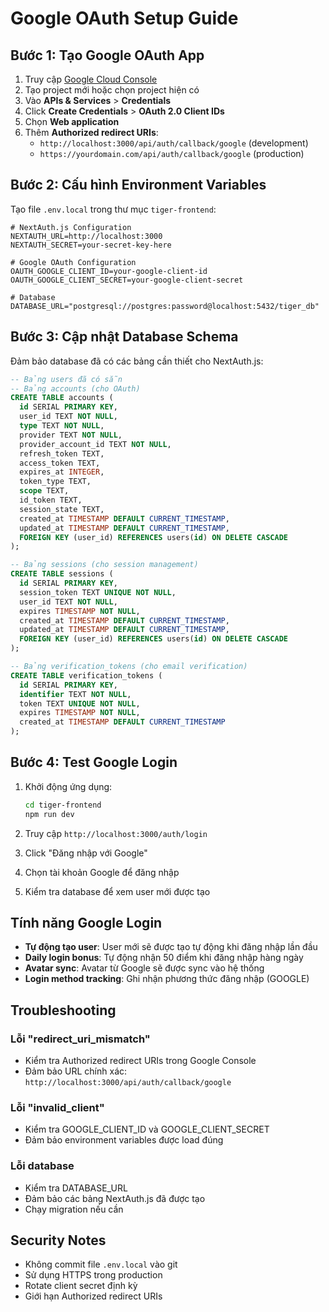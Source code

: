 # Google OAuth Setup Guide

## Bước 1: Tạo Google OAuth App

1. Truy cập [Google Cloud Console](https://console.cloud.google.com/)
2. Tạo project mới hoặc chọn project hiện có
3. Vào **APIs & Services** > **Credentials**
4. Click **Create Credentials** > **OAuth 2.0 Client IDs**
5. Chọn **Web application**
6. Thêm **Authorized redirect URIs**:
   - `http://localhost:3000/api/auth/callback/google` (development)
   - `https://yourdomain.com/api/auth/callback/google` (production)

## Bước 2: Cấu hình Environment Variables

Tạo file `.env.local` trong thư mục `tiger-frontend`:

```env
# NextAuth.js Configuration
NEXTAUTH_URL=http://localhost:3000
NEXTAUTH_SECRET=your-secret-key-here

# Google OAuth Configuration
OAUTH_GOOGLE_CLIENT_ID=your-google-client-id
OAUTH_GOOGLE_CLIENT_SECRET=your-google-client-secret

# Database
DATABASE_URL="postgresql://postgres:password@localhost:5432/tiger_db"
```

## Bước 3: Cập nhật Database Schema

Đảm bảo database đã có các bảng cần thiết cho NextAuth.js:

```sql
-- Bảng users đã có sẵn
-- Bảng accounts (cho OAuth)
CREATE TABLE accounts (
  id SERIAL PRIMARY KEY,
  user_id TEXT NOT NULL,
  type TEXT NOT NULL,
  provider TEXT NOT NULL,
  provider_account_id TEXT NOT NULL,
  refresh_token TEXT,
  access_token TEXT,
  expires_at INTEGER,
  token_type TEXT,
  scope TEXT,
  id_token TEXT,
  session_state TEXT,
  created_at TIMESTAMP DEFAULT CURRENT_TIMESTAMP,
  updated_at TIMESTAMP DEFAULT CURRENT_TIMESTAMP,
  FOREIGN KEY (user_id) REFERENCES users(id) ON DELETE CASCADE
);

-- Bảng sessions (cho session management)
CREATE TABLE sessions (
  id SERIAL PRIMARY KEY,
  session_token TEXT UNIQUE NOT NULL,
  user_id TEXT NOT NULL,
  expires TIMESTAMP NOT NULL,
  created_at TIMESTAMP DEFAULT CURRENT_TIMESTAMP,
  updated_at TIMESTAMP DEFAULT CURRENT_TIMESTAMP,
  FOREIGN KEY (user_id) REFERENCES users(id) ON DELETE CASCADE
);

-- Bảng verification_tokens (cho email verification)
CREATE TABLE verification_tokens (
  id SERIAL PRIMARY KEY,
  identifier TEXT NOT NULL,
  token TEXT UNIQUE NOT NULL,
  expires TIMESTAMP NOT NULL,
  created_at TIMESTAMP DEFAULT CURRENT_TIMESTAMP
);
```

## Bước 4: Test Google Login

1. Khởi động ứng dụng:

   ```bash
   cd tiger-frontend
   npm run dev
   ```

2. Truy cập `http://localhost:3000/auth/login`
3. Click "Đăng nhập với Google"
4. Chọn tài khoản Google để đăng nhập
5. Kiểm tra database để xem user mới được tạo

## Tính năng Google Login

- **Tự động tạo user**: User mới sẽ được tạo tự động khi đăng nhập lần đầu
- **Daily login bonus**: Tự động nhận 50 điểm khi đăng nhập hàng ngày
- **Avatar sync**: Avatar từ Google sẽ được sync vào hệ thống
- **Login method tracking**: Ghi nhận phương thức đăng nhập (GOOGLE)

## Troubleshooting

### Lỗi "redirect_uri_mismatch"

- Kiểm tra Authorized redirect URIs trong Google Console
- Đảm bảo URL chính xác: `http://localhost:3000/api/auth/callback/google`

### Lỗi "invalid_client"

- Kiểm tra GOOGLE_CLIENT_ID và GOOGLE_CLIENT_SECRET
- Đảm bảo environment variables được load đúng

### Lỗi database

- Kiểm tra DATABASE_URL
- Đảm bảo các bảng NextAuth.js đã được tạo
- Chạy migration nếu cần

## Security Notes

- Không commit file `.env.local` vào git
- Sử dụng HTTPS trong production
- Rotate client secret định kỳ
- Giới hạn Authorized redirect URIs
